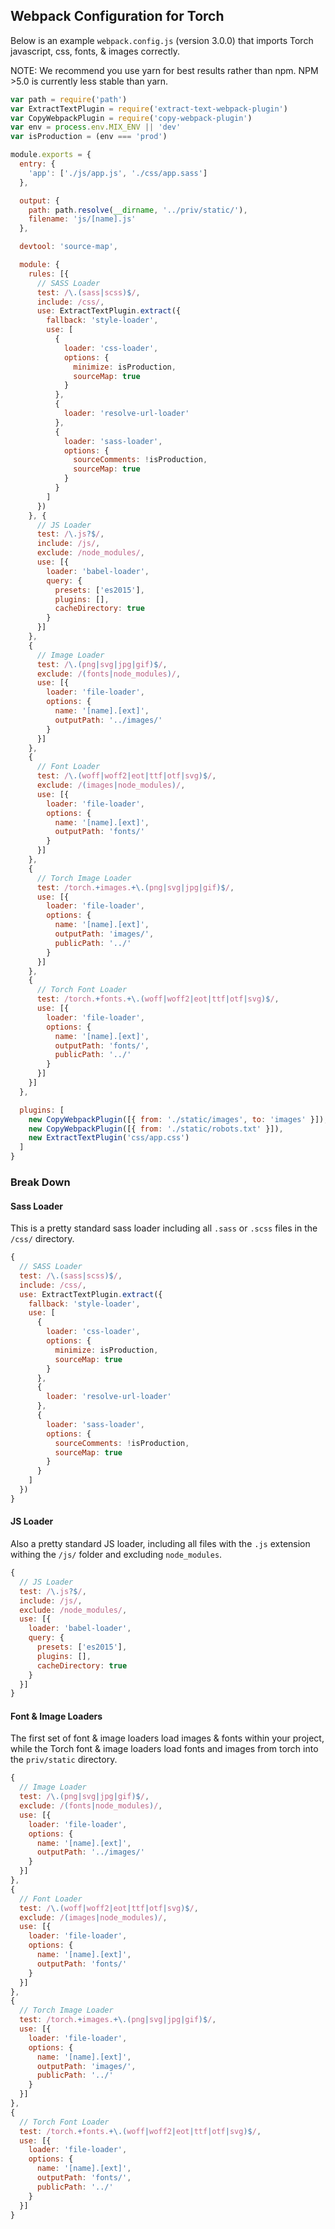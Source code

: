 ## Webpack Configuration for Torch

Below is an example `webpack.config.js` (version 3.0.0) that imports Torch javascript, css,
fonts, & images correctly.

NOTE: We recommend you use yarn for best results rather than npm. NPM >5.0 is currently less stable than yarn.

```javascript
var path = require('path')
var ExtractTextPlugin = require('extract-text-webpack-plugin')
var CopyWebpackPlugin = require('copy-webpack-plugin')
var env = process.env.MIX_ENV || 'dev'
var isProduction = (env === 'prod')

module.exports = {
  entry: {
    'app': ['./js/app.js', './css/app.sass']
  },

  output: {
    path: path.resolve(__dirname, '../priv/static/'),
    filename: 'js/[name].js'
  },

  devtool: 'source-map',

  module: {
    rules: [{
      // SASS Loader
      test: /\.(sass|scss)$/,
      include: /css/,
      use: ExtractTextPlugin.extract({
        fallback: 'style-loader',
        use: [
          {
            loader: 'css-loader',
            options: {
              minimize: isProduction,
              sourceMap: true
            }
          },
          {
            loader: 'resolve-url-loader'
          },
          {
            loader: 'sass-loader',
            options: {
              sourceComments: !isProduction,
              sourceMap: true
            }
          }
        ]
      })
    }, {
      // JS Loader
      test: /\.js?$/,
      include: /js/,
      exclude: /node_modules/,
      use: [{
        loader: 'babel-loader',
        query: {
          presets: ['es2015'],
          plugins: [],
          cacheDirectory: true
        }
      }]
    },
    {
      // Image Loader
      test: /\.(png|svg|jpg|gif)$/,
      exclude: /(fonts|node_modules)/,
      use: [{
        loader: 'file-loader',
        options: {
          name: '[name].[ext]',
          outputPath: '../images/'
        }
      }]
    },
    {
      // Font Loader
      test: /\.(woff|woff2|eot|ttf|otf|svg)$/,
      exclude: /(images|node_modules)/,
      use: [{
        loader: 'file-loader',
        options: {
          name: '[name].[ext]',
          outputPath: 'fonts/'
        }
      }]
    },
    {
      // Torch Image Loader
      test: /torch.+images.+\.(png|svg|jpg|gif)$/,
      use: [{
        loader: 'file-loader',
        options: {
          name: '[name].[ext]',
          outputPath: 'images/',
          publicPath: '../'
        }
      }]
    },
    {
      // Torch Font Loader
      test: /torch.+fonts.+\.(woff|woff2|eot|ttf|otf|svg)$/,
      use: [{
        loader: 'file-loader',
        options: {
          name: '[name].[ext]',
          outputPath: 'fonts/',
          publicPath: '../'
        }
      }]
    }]
  },

  plugins: [
    new CopyWebpackPlugin([{ from: './static/images', to: 'images' }]),
    new CopyWebpackPlugin([{ from: './static/robots.txt' }]),
    new ExtractTextPlugin('css/app.css')
  ]
}
```

### Break Down

#### Sass Loader

This is a pretty standard sass loader including all `.sass` or `.scss` files in the
`/css/` directory.

```javascript
{
  // SASS Loader
  test: /\.(sass|scss)$/,
  include: /css/,
  use: ExtractTextPlugin.extract({
    fallback: 'style-loader',
    use: [
      {
        loader: 'css-loader',
        options: {
          minimize: isProduction,
          sourceMap: true
        }
      },
      {
        loader: 'resolve-url-loader'
      },
      {
        loader: 'sass-loader',
        options: {
          sourceComments: !isProduction,
          sourceMap: true
        }
      }
    ]
  })
}
```

#### JS Loader

Also a pretty standard JS loader, including all files with the `.js` extension withing
the `/js/` folder and excluding `node_modules`.

```javascript
{
  // JS Loader
  test: /\.js?$/,
  include: /js/,
  exclude: /node_modules/,
  use: [{
    loader: 'babel-loader',
    query: {
      presets: ['es2015'],
      plugins: [],
      cacheDirectory: true
    }
  }]
}
```

#### Font & Image Loaders

The first set of font & image loaders load images & fonts within your project, while the
Torch font & image loaders load fonts and images from torch into the `priv/static` directory.

```javascript
{
  // Image Loader
  test: /\.(png|svg|jpg|gif)$/,
  exclude: /(fonts|node_modules)/,
  use: [{
    loader: 'file-loader',
    options: {
      name: '[name].[ext]',
      outputPath: '../images/'
    }
  }]
},
{
  // Font Loader
  test: /\.(woff|woff2|eot|ttf|otf|svg)$/,
  exclude: /(images|node_modules)/,
  use: [{
    loader: 'file-loader',
    options: {
      name: '[name].[ext]',
      outputPath: 'fonts/'
    }
  }]
},
{
  // Torch Image Loader
  test: /torch.+images.+\.(png|svg|jpg|gif)$/,
  use: [{
    loader: 'file-loader',
    options: {
      name: '[name].[ext]',
      outputPath: 'images/',
      publicPath: '../'
    }
  }]
},
{
  // Torch Font Loader
  test: /torch.+fonts.+\.(woff|woff2|eot|ttf|otf|svg)$/,
  use: [{
    loader: 'file-loader',
    options: {
      name: '[name].[ext]',
      outputPath: 'fonts/',
      publicPath: '../'
    }
  }]
}
```


